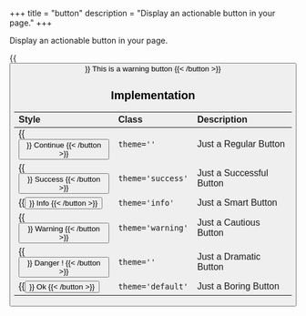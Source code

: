 +++
title = "button"
description = "Display an actionable button in your page."
+++

Display an actionable button in your page.

{{<button align="center" href="#" theme="warning" >}} This is a warning button {{< /button >}}

## Implementation

| Style | Class | Description |
|:--|:--|:--|
| {{<button align="center" href="#" >}} Continue {{< /button >}} | `theme=''` | Just a Regular Button |
| {{<button align="center" href="#" theme="success">}} Success {{< /button >}}| `theme='success'` | Just a Successful Button |
| {{<button align="center" href="#" theme="info">}} Info {{< /button >}} | `theme='info'` | Just a Smart Button |
| {{<button align="center" href="#" theme="warning">}} Warning {{< /button >}} | `theme='warning'` | Just a Cautious Button |
| {{<button align="center" href="#" theme="danger">}} Danger ! {{< /button >}} | `theme=''` | Just a Dramatic Button |
| {{<button align="center" href="#" theme="default">}} Ok {{< /button >}} | `theme='default'` | Just a Boring Button |

    







